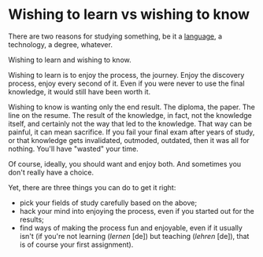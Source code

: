 Wishing to learn vs wishing to know
===

There are two reasons for studying something, be it a [language](learning-languages), a technology, a degree, whatever.

Wishing to learn and wishing to know.

Wishing to learn is to enjoy the process, the journey. Enjoy the discovery process, enjoy every second of it. Even if you were never to use the final knowledge, it would still have been worth it.

Wishing to know is wanting only the end result. The diploma, the paper. The line on the resume. The result of the knowledge, in fact, not the knowledge itself, and certainly not the way that led to the knowledge. That way can be painful, it can mean sacrifice. If you fail your final exam after years of study, or that knowledge gets invalidated, outmoded, outdated, then it was all for nothing. You'll have "wasted" your time.

Of course, ideally, you should want and enjoy both. And sometimes you don't really have a choice.

Yet, there are three things you can do to get it right:

* pick your fields of study carefully based on the above;
* hack your mind into enjoying the process, even if you started out for the results;
* find ways of making the process fun and enjoyable, even if it usually isn't (if you're not learning (*lernen* [de]) but teaching (*lehren* [de]), that is of course your first assignment).
